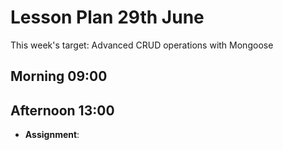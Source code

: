 # Lesson Plan 29th June

This week's target: Advanced CRUD operations with Mongoose

## Morning 09:00

## Afternoon 13:00

+ **Assignment**:
